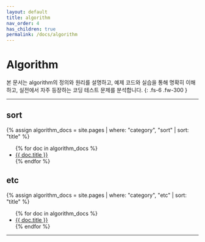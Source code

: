 ```yaml
---
layout: default
title: algorithm
nav_order: 4
has_children: true
permalink: /docs/algorithm
---
```


# Algorithm
본 문서는 algorithm의 정의와 원리를 설명하고, 예제 코드와 실습을 통해 명확히 이해하고, 실전에서 자주 등장하는 코딩 테스트 문제를 분석합니다.
{: .fs-6 .fw-300 }

---

## sort
{% assign algorithm_docs = site.pages | where: "category", "sort" | sort: "title" %}
<ul>
  {% for doc in algorithm_docs %}
    <li><a href="{{ doc.url }}">{{ doc.title }}</a></li>
  {% endfor %}
</ul>

## etc
{% assign algorithm_docs = site.pages | where: "category", "etc" | sort: "title" %}
<ul>
  {% for doc in algorithm_docs %}
    <li><a href="{{ doc.url }}">{{ doc.title }}</a></li>
  {% endfor %}
</ul>

---

